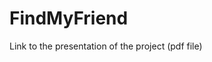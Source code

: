 # FindMyFriend
<a src="https://drive.google.com/file/d/1u8Q3gs4ZPa0EWc12nNEfVIslpEWtpS7X/view?usp=sharing">Link to the presentation of the project (pdf file)<a/>
